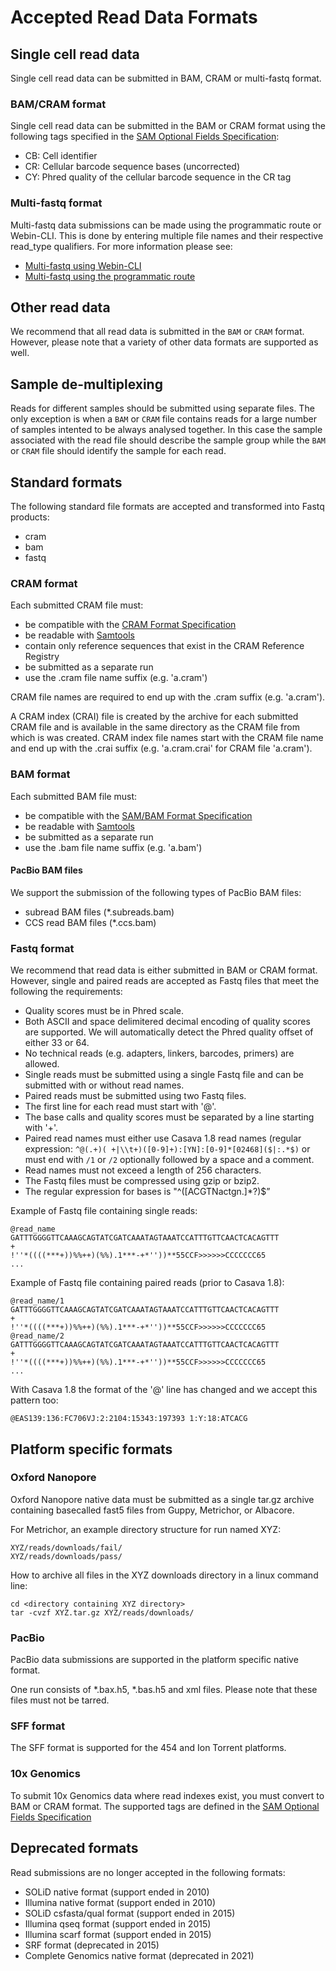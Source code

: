 # Accepted Read Data Formats

## Single cell read data

Single cell read data can be submitted in BAM, CRAM or multi-fastq format.

### BAM/CRAM format

Single cell read data can be submitted in the BAM or CRAM format using
the following tags specified in the [SAM Optional Fields Specification](https://samtools.github.io/hts-specs/SAMtags.pdf):
- CB: Cell identifier
- CR: Cellular barcode sequence bases (uncorrected)
- CY: Phred quality of the cellular barcode sequence in the CR tag

### Multi-fastq format

Multi-fastq data submissions can be made using the programmatic route or
Webin-CLI. This is done by entering multiple file names and their 
respective read_type qualifiers. For more information please see:

- [Multi-fastq using Webin-CLI](../reads/webin-cli.md)
- [Multi-fastq using the programmatic route](../reads/programmatic.rst)

## Other read data

We recommend that all read data is submitted in the `BAM` or `CRAM` format.
However, please note that a variety of other data formats are supported as well.

## Sample de-multiplexing

Reads for different samples should be submitted using separate files. The
only exception is when a `BAM` or `CRAM` file contains reads for a large
number of samples intented to be always analysed together. In this case
the sample associated with the read file should describe the sample
group while the `BAM` or `CRAM` file should identify the sample
for each read.

## Standard formats

The following standard file formats are accepted and transformed into Fastq products:
- cram
- bam
- fastq

### CRAM format

Each submitted CRAM file must:
- be compatible with the [CRAM Format Specification](https://samtools.github.io/hts-specs/CRAMv3.pdf)
- be readable with [Samtools](http://www.htslib.org/)
- contain only reference sequences that exist in the CRAM Reference Registry
- be submitted as a separate run
- use the .cram file name suffix (e.g. 'a.cram')

CRAM file names are required to end up with the .cram suffix (e.g. 'a.cram').

A CRAM index (CRAI) file is created by the archive for each submitted CRAM file and is available in
the same directory as the CRAM file from which is was created. CRAM index file names
start with the CRAM file name and end up with the .crai suffix (e.g. 'a.cram.crai' for CRAM file 'a.cram').

### BAM format

Each submitted BAM file must:
- be compatible with the [SAM/BAM Format Specification](http://samtools.github.io/hts-specs/SAMv1.pdf)
- be readable with [Samtools](http://www.htslib.org/)
- be submitted as a separate run
- use the .bam file name suffix (e.g. 'a.bam')

#### PacBio BAM files

We support the submission of the following types of PacBio BAM files:
- subread BAM files (*.subreads.bam)
- CCS read BAM files (*.ccs.bam)

### Fastq format

We recommend that read data is either submitted in BAM or CRAM format.
However, single and paired reads are accepted as Fastq files that meet the following the requirements:

- Quality scores must be in Phred scale.
- Both ASCII and space delimitered decimal encoding of quality scores are supported. We will automatically detect the Phred quality offset of either 33 or 64.
- No technical reads (e.g. adapters, linkers, barcodes, primers) are allowed.
- Single reads must be submitted using a single Fastq file and can be submitted with or without read names.
- Paired reads must be submitted using two Fastq files.
- The first line for each read must start with '@'.
- The base calls and quality scores must be separated by a line starting with '+'.
- Paired read names must either use Casava 1.8 read names
(regular expression: `^@(.+)( +|\\t+)([0-9]+):[YN]:[0-9]*[02468]($|:.*$)`
or must end with `/1` or `/2` optionally followed by a space and a comment.
- Read names must not exceed a length of 256 characters.    
- The Fastq files must be compressed using gzip or bzip2.
- The regular expression for bases is "^([ACGTNactgn.]*?)$”

Example of Fastq file containing single reads:

```
@read_name
GATTTGGGGTTCAAAGCAGTATCGATCAAATAGTAAATCCATTTGTTCAACTCACAGTTT
+
!''*((((***+))%%++)(%%).1***-+*''))**55CCF>>>>>>CCCCCCC65
...
```

Example of Fastq file containing paired reads (prior to Casava 1.8):

```
@read_name/1
GATTTGGGGTTCAAAGCAGTATCGATCAAATAGTAAATCCATTTGTTCAACTCACAGTTT
+
!''*((((***+))%%++)(%%).1***-+*''))**55CCF>>>>>>CCCCCCC65
@read_name/2
GATTTGGGGTTCAAAGCAGTATCGATCAAATAGTAAATCCATTTGTTCAACTCACAGTTT
+
!''*((((***+))%%++)(%%).1***-+*''))**55CCF>>>>>>CCCCCCC65
...
```

With Casava 1.8 the format of the '@' line has changed and we accept this pattern too:

```
@EAS139:136:FC706VJ:2:2104:15343:197393 1:Y:18:ATCACG
```

## Platform specific formats

### Oxford Nanopore

Oxford Nanopore native data must be submitted as a single tar.gz
archive containing basecalled fast5 files from Guppy, Metrichor, or Albacore.

For Metrichor, an example directory structure for run named XYZ:

```
XYZ/reads/downloads/fail/
XYZ/reads/downloads/pass/
```

How to archive all files in the XYZ downloads directory in a linux command line:

```
cd <directory containing XYZ directory>
tar -cvzf XYZ.tar.gz XYZ/reads/downloads/
```

### PacBio

PacBio data submissions are supported in the platform specific native format.

One run consists of *.bax.h5, *.bas.h5 and xml files. Please note that these files must not be tarred.

### SFF format

The SFF format is supported for the 454 and Ion Torrent platforms.

### 10x Genomics

To submit 10x Genomics data where read indexes exist, you must convert to BAM
or CRAM format. The supported tags are defined in the [SAM Optional Fields Specification](http://samtools.github.io/hts-specs/SAMtags.pdf)


## Deprecated formats

Read submissions are no longer accepted in the following formats:

- SOLiD native format (support ended in 2010)
- Illumina native format (support ended in 2010)
- SOLiD csfasta/qual format (support ended in 2015)
- Illumina qseq format (support ended in 2015)
- Illumina scarf format (support ended in 2015)
- SRF format (deprecated in 2015)
- Complete Genomics native format (deprecated in 2021)
